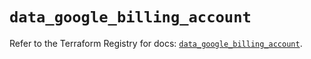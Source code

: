 # `data_google_billing_account`

Refer to the Terraform Registry for docs: [`data_google_billing_account`](https://registry.terraform.io/providers/hashicorp/google/6.9.0/docs/data-sources/billing_account).
